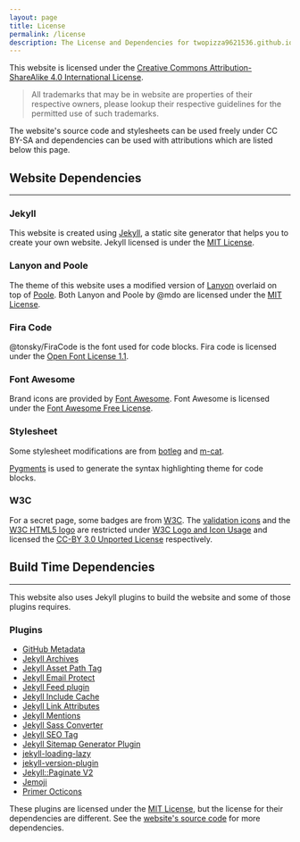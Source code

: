 ```yaml
---
layout: page
title: License
permalink: /license
description: The License and Dependencies for twopizza9621536.github.io.
---
```


This website is licensed under the
[Creative Commons Attribution-ShareAlike 4.0 International License][1].

> All trademarks that may be in website are properties of their respective
> owners, please lookup their respective guidelines for the permitted use of
> such trademarks.

The website's source code and stylesheets can be used freely under CC BY-SA
and dependencies can be used with attributions which are listed below this page.

## Website Dependencies

---

### Jekyll

This website is created using [Jekyll][2], a static site generator that helps
you to create your own website. Jekyll licensed is under the [MIT License][3].

### Lanyon and Poole

The theme of this website uses a modified version of
[Lanyon](https://lanyon.getpoole.com/) overlaid on top of
[Poole](https://getpoole.com/). Both Lanyon and Poole by @mdo are licensed
under the [MIT License][3].

### Fira Code

@tonsky/FiraCode is the font used for code blocks. Fira code is licensed under
the [Open Font License 1.1][4].

### Font Awesome

Brand icons are provided by [Font Awesome](https://fontawesome.com). Font
Awesome is licensed under the [Font Awesome Free License][5].

### Stylesheet

Some stylesheet modifications are from
[botleg](https://botleg.com/stories/line-numbers-in-jekyll-code-blocks/) and
[m-cat](https://www.bytedude.com/jekyll-syntax-highlighting-and-line-numbers).

[Pygments](https://pygments.org) is used to generate the syntax highlighting
theme for code blocks.

### W3C

For a secret page, some badges are from [W3C](https://w3.org). The
[validation icons](https://www.w3.org/QA/Tools/Icons) and the
[W3C HTML5 logo](https://www.w3.org/html/logo/index.html) are restricted under
[W3C Logo and Icon Usage][6] and licensed the [CC-BY 3.0 Unported License][7]
respectively.

## Build Time Dependencies

---

This website also uses Jekyll plugins to build the website and some of those
plugins requires.

### Plugins

- [GitHub Metadata](https://github.com/jekyll/github-metadata)
- [Jekyll Archives](https://github.com/jekyll/jekyll-archives)
- [Jekyll Asset Path Tag](https://github.com/samrayner/jekyll-asset-path-plugin)
- [Jekyll Email Protect](https://github.com/vwochnik/jekyll-email-protect)
- [Jekyll Feed plugin](https://github.com/jekyll/jekyll-feed)
- [Jekyll Include Cache](https://github.com/benbalter/jekyll-include-cache)
- [Jekyll Link Attributes](https://github.com/twinsunllc/jekyll-link-attributes)
- [Jekyll Mentions](https://github.com/jekyll/jekyll-mentions)
- [Jekyll Sass Converter](https://github.com/jekyll/jekyll-sass-converter)
- [Jekyll SEO Tag](https://github.com/jekyll/jekyll-seo-tag)
- [Jekyll Sitemap Generator Plugin](https://github.com/jekyll/jekyll-sitemap)
- [jekyll-loading-lazy](https://github.com/gildesmarais/jekyll-loading-lazy)
- [jekyll-version-plugin](https://github.com/rob-murray/jekyll-version-plugin)
- [Jekyll::Paginate V2](https://github.com/sverrirs/jekyll-paginate-v2)
- [Jemoji](https://github.com/jekyll/jemoji)
- [Primer Octicons](https://github.com/primer/octicons)

These plugins are licensed under the [MIT License][3], but the license for their
dependencies are different. See the [website's source code][8] for more
dependencies.

[1]: https://creativecommons.org/licenses/by-sa/4.0/
[2]: https://jekyllrb.com
[3]: https://mit-license.org
[4]: https://scripts.sil.org/cms/scripts/page.php?item_id=OFL_web
[5]: https://fontawesome.com/license/free
[6]: https://www.w3.org/Consortium/Legal/logo-usage-20000308
[7]: https://creativecommons.org/licenses/by/3.0/
[8]: https://twopizza9621536.github.io
